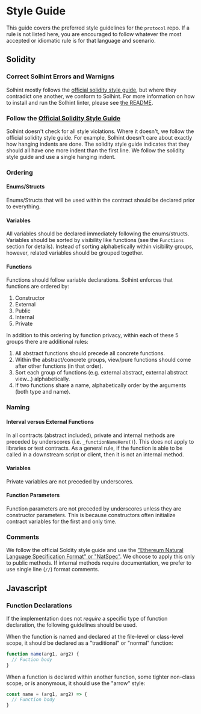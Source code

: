 # Style Guide

This guide covers the preferred style guidelines for the `protocol` repo. If a rule is not listed here, you are
encouraged to follow whatever the most accepted or idiomatic rule is for that language and scenario.

## Solidity

### Correct Solhint Errors and Warnigns

Solhint mostly follows the [official solidity style guide](https://solidity.readthedocs.io/en/latest/style-guide.html),
but where they contradict one another, we conform to Solhint. For more information on how to install and run the Solhint
linter, please see [the README](README.md#solhint---solidity-linter).

### Follow the [Official Solidity Style Guide](https://solidity.readthedocs.io/en/latest/style-guide.html)

Solhint doesn't check for all style violations. Where it doesn't, we follow the official solidity style guide. For
example, Solhint doesn't care about exactly how hanging indents are done. The solidity style guide indicates that they
should all have one more indent than the first line. We follow the solidity style guide and use a single hanging indent.

### Ordering

#### Enums/Structs

Enums/Structs that will be used within the contract should be declared prior to everything.

#### Variables

All variables should be declared immediately following the enums/structs. Variables should be sorted by visibility like
functions (see the `Functions` section for details). Instead of sorting alphabetically within visibility groups,
however, related variables should be grouped together.

#### Functions

Functions should follow variable declarations. Solhint enforces that functions are ordered by:

1. Constructor
2. External
3. Public
4. Internal
5. Private

In addition to this ordering by function privacy, within each of these 5 groups there are additional
rules:

1. All abstract functions should precede all concrete functions.
2. Within the abstract/concrete groups, view/pure functions should come after other functions (in that order).
3. Sort each group of functions (e.g. external abstract, external abstract view...) alphabetically.
4. If two functions share a name, alphabetically order by the arguments (both type and name).

### Naming

#### Interval versus External Functions

In all contracts (abstract included), private and internal methods are preceded by underscores (i.e. `_functionNameHere()`). This does not apply to libraries or test contracts. As a general rule, if the function is able to be called in a downstream script or client, then it is not an internal method.

#### Variables

Private variables are not preceded by underscores.

#### Function Parameters

Function parameters are not preceded by underscores unless they are constructor parameters. This is because constructors often initialize contract variables for the first and only time.

### Comments

We follow the official Soldity style guide and use the ["Ethereum Natural Language Specification Format" or "NatSpec"](https://solidity.readthedocs.io/en/latest/style-guide.html#natspec). We choose to apply this only to public methods. If internal methods require documentation, we prefer to use single line (`//`) format comments.

## Javascript

### Function Declarations

If the implementation does not _require_ a specific type of function declaration, the following guidelines should be
used.

When the function is named and declared at the file-level or class-level scope, it should be declared as a
"traditional" or "normal" function:

```js
function name(arg1, arg2) {
  // Fuction body
}
```

When a function is declared within another function, some tighter non-class scope, or is anonymous, it should use the "arrow" style:

```js
const name = (arg1, arg2) => {
  // Function body
}
```
